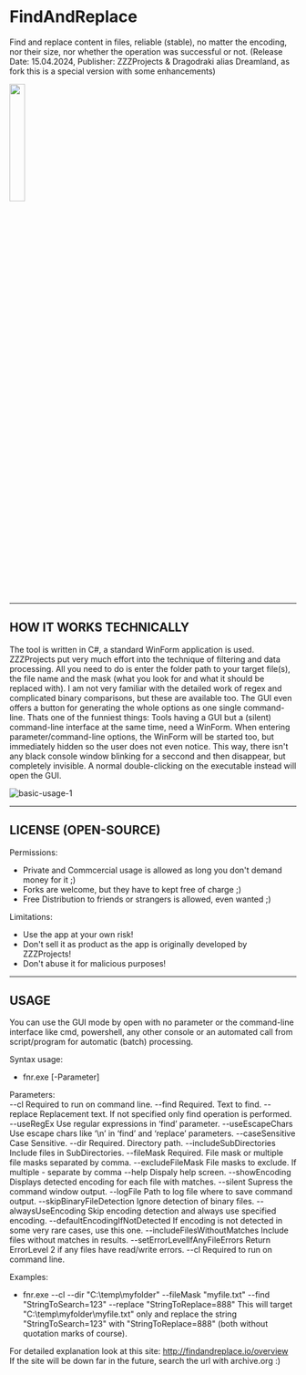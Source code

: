 # FindAndReplace
Find and replace content in files, reliable (stable), no matter the encoding, nor their size, nor whether the operation was successful or not.
(Release Date: 15.04.2024, Publisher: ZZZProjects & Dragodraki alias Dreamland, as fork this is a special version with some enhancements)
<br/>

[<img src="https://user-images.githubusercontent.com/76787321/197257488-1b7aa8e9-9b6f-4600-949e-8ff477cb4bf4.png" width="23%"></img>](https://github.com/Dragodraki/BringExeToFront/releases/latest/download/BringExeToFront.exe)
<br/>

-------------------------------
HOW IT WORKS TECHNICALLY
-------------------------------
The tool is written in C#, a standard WinForm application is used. ZZZProjects put very much effort into the technique of filtering and data processing. All you need to do is enter the folder path to your target file(s), the file name and the mask (what you look for and what it should be replaced with). I am not very familiar with the detailed work of regex and complicated binary comparisons, but these are available too. The GUI even offers a button for generating the whole options as one single command-line.
Thats one of the funniest things: Tools having a GUI but a (silent) command-line interface at the same time, need a WinForm. When entering parameter/command-line options, the WinForm will be started too, but immediately hidden so the user does not even notice. This way, there isn't any black console window blinking for a seccond and then disappear, but completely invisible. A normal double-clicking on the executable instead will open the GUI.

![basic-usage-1](https://github.com/Dragodraki/FNR---Find-and-replace/assets/76787321/8b8d9b48-f4af-4c0b-8255-d77bcc70af97)

-------------------------------
LICENSE (OPEN-SOURCE)
-------------------------------
Permissions:
+ Private and Commcercial usage is allowed as long you don't demand money for it ;)
+ Forks are welcome, but they have to kept free of charge ;)
+ Free Distribution to friends or strangers is allowed, even wanted ;)

Limitations:
- Use the app at your own risk!
- Don't sell it as product as the app is originally developed by ZZZProjects!
- Don't abuse it for malicious purposes!


-------------------------------
USAGE
-------------------------------
You can use the GUI mode by open with no parameter or the command-line interface like cmd, powershell, any other console or an automated call from script/program for automatic (batch) processing.

Syntax usage:  
- fnr.exe [-Parameter]<br/>

Parameters:  
--cl	Required to run on command line.
--find	Required. Text to find.
--replace	Replacement text. If not specified only find operation is performed.
--useRegEx	Use regular expressions in ‘find’ parameter.
--useEscapeChars	Use escape chars like ‘\n’ in ‘find’ and ‘replace’ parameters.
--caseSensitive	Case Sensitive.
--dir	Required. Directory path.
--includeSubDirectories	Include files in SubDirectories.
--fileMask	Required. File mask or multiple file masks separated by comma.
--excludeFileMask	File masks to exclude. If multiple - separate by comma
--help	Dispaly help screen.
--showEncoding	Displays detected encoding for each file with matches.
--silent	Supress the command window output.
--logFile	Path to log file where to save command output.
--skipBinaryFileDetection	Ignore detection of binary files.
--alwaysUseEncoding	Skip encoding detection and always use specified encoding.
--defaultEncodingIfNotDetected	If encoding is not detected in some very rare cases, use this one.
--includeFilesWithoutMatches	Include files without matches in results.
--setErrorLevelIfAnyFileErrors	Return ErrorLevel 2 if any files have read/write errors.
--cl	Required to run on command line.

Examples:  
- fnr.exe --cl --dir "C:\temp\myfolder" --fileMask "myfile.txt" --find "StringToSearch=123" --replace "StringToReplace=888"
This will target "C:\temp\myfolder\myfile.txt" only and replace the string "StringToSearch=123" with "StringToReplace=888" (both without quotation marks of course).<br/>

For detailed explanation look at this site: http://findandreplace.io/overview
<br/>
If the site will be down far in the future, search the url with archive.org :)
